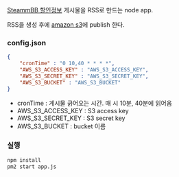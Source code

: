 [SteammBB 할인정보](http://www.steambb.com/bbs/board.php?bo_table=sale) 게시물을 RSS로 만드는
node app.

RSS을 생성 후에 [amazon s3](https://s3.amazonaws.com/jmjeong/steambb.rss)에 publish 한다.

### config.json

```json
{
	"cronTime" : "0 10,40 * * * *",             
	"AWS_S3_ACCESS_KEY" : "AWS_S3_ACCESS_KEY",  
	"AWS_S3_SECRET_KEY" : "AWS_S3_SECRET_KEY",  
	"AWS_S3_BUCKET" : "AWS_S3_BUCKET"           
}
```

- cronTime : 게시물 긁어오는 시간. 매 시 10분, 40분에 읽어옴
- AWS_S3_ACCESS_KEY : S3 access key
- AWS_S3_SECRET_KEY : S3 secret key
- AWS_S3_BUCKET : bucket 이름

### 실행

```sh
npm install
pm2 start app.js
```
